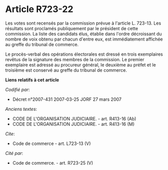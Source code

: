 # Article R723-22

Les votes sont recensés par la commission prévue à l'article L. 723-13. Les résultats sont proclamés publiquement par le
président de cette commission. La liste des candidats élus, établie dans l'ordre décroissant du nombre de voix obtenu par
chacun d'entre eux, est immédiatement affichée au greffe du tribunal de commerce. 

Le procès-verbal des opérations électorales est dressé en trois exemplaires revêtus de la signature des membres de la
commission. Le premier exemplaire est adressé au procureur général, le deuxième au préfet et le troisième est conservé au
greffe du tribunal de commerce.

**Liens relatifs à cet article**

_Codifié par_:

  - Décret n°2007-431 2007-03-25 JORF 27 mars 2007

_Anciens textes_:

  - CODE DE L'ORGANISATION JUDICIAIRE. - art. R413-16 (Ab)
  - CODE DE L'ORGANISATION JUDICIAIRE. - art. R413-16 (M)

_Cite_:

  - Code de commerce - art. L723-13 (V)

_Cité par_:

  - Code de commerce. - art. R723-25 (V)
